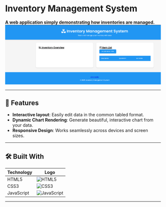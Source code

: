 # Inventory Management System

**A web application simply demonstrating how inventories are managed.**  
![screenshot](image.png)

---

## 🌟 Features  

- **Interactive layout**: Easily edit data in the common tabled format.  
- **Dynamic Chart Rendering**: Generate beautiful, interactive chart from your data.  
- **Responsive Design**: Works seamlessly across devices and screen sizes.  
---

## 🛠️ Built With  

| **Technology**      | **Logo**                                  |  
|----------------------|-------------------------------------------|  
| HTML5               | ![HTML5](https://img.shields.io/badge/HTML5-E34F26?style=for-the-badge&logo=html5&logoColor=white) |  
| CSS3                | ![CSS3](https://img.shields.io/badge/CSS3-1572B6?style=for-the-badge&logo=css3&logoColor=white) |  
| JavaScript          | ![JavaScript](https://img.shields.io/badge/JavaScript-F7DF1E?style=for-the-badge&logo=javascript&logoColor=black) | 
---